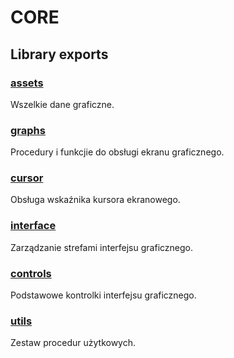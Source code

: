 # CORE

## Library exports

### [assets](assets.md)

Wszelkie dane graficzne.

### [graphs](graph.md)

Procedury i funkcjie do obsługi ekranu graficznego.

### [cursor](cursor.md)

Obsługa wskaźnika kursora ekranowego.

### [interface](interface.md)

Zarządzanie strefami interfejsu graficznego.

### [controls](controls.md)

Podstawowe kontrolki interfejsu graficznego.

### [utils](utils.md)

Zestaw procedur użytkowych.
